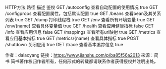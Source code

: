 HTTP方法	路径	描述	鉴权
GET	/autoconfig	查看自动配置的使用情况	true
GET	/configprops	查看配置属性，包括默认配置	true
GET	/beans	查看bean及其关系列表	true
GET	/dump	打印线程栈	true
GET	/env	查看所有环境变量	true
GET	/env/{name}	查看具体变量值	true
GET	/health	查看应用健康指标	false
GET	/info	查看应用信息	false
GET	/mappings	查看所有url映射	true
GET	/metrics	查看应用基本指标	true
GET	/metrics/{name}	查看具体指标	true
POST	/shutdown	关闭应用	true
GET	/trace	查看基本追踪信息	true

作者：dalaoyang
链接：https://www.jianshu.com/p/ba85f56a2013
來源：简书
简书著作权归作者所有，任何形式的转载都请联系作者获得授权并注明出处。